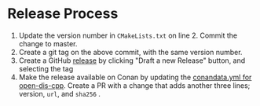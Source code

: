 # Release Process

1. Update the version number in `CMakeLists.txt` on line 2. Commit the change to master.
2. Create a git tag on the above commit, with the same version number.
3. Create a GitHub [release](https://github.com/open-dis/open-dis-cpp/releases) by clicking "Draft a new Release" button, and selecting the tag
4. Make the release available on Conan by updating the [conandata.yml for open-dis-cpp](https://github.com/conan-io/conan-center-index/blob/master/recipes/open-dis-cpp/all/conandata.yml). Create a PR with a change that adds another three lines; version, `url`, and `sha256` .
